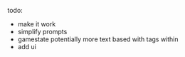 todo:
- make it work
- simplify prompts
- gamestate potentially more text based with tags within
- add ui
